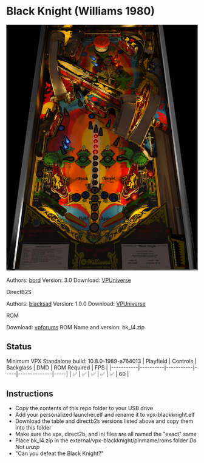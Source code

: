 # Black Knight (Williams 1980)

![Table Preview](../../images/vpx-blackknight.jpg)

Authors: [bord](https://vpuniverse.com/profile/9265-bord/)
Version: 3.0
Download: [VPUniverse](https://vpuniverse.com/files/file/7629-black-knight-williams-1980/)

DirectB2S

Authors: [blacksad](https://vpuniverse.com/profile/9127-blacksad/)
Version: 1.0.0
Download: [VPUniverse](https://vpuniverse.com/files/file/5678-black-knight-williams-1980-2-3-screens-directb2s-b2s-db2s/)

ROM

Download: [vpforums](https://www.vpforums.org/index.php?app=downloads&showfile=140)
ROM Name and version: bk_l4.zip

## Status 

Minimum VPX Standalone build: 10.8.0-1989-a764013
| Playfield | Controls | Backglass | DMD | ROM Required | FPS | 
|-----------|----------|-----------|-----|--------------|-----|
| :white_check_mark: | :white_check_mark: | :white_check_mark: | :white_check_mark: | :white_check_mark: | 60 |

## Instructions

- Copy the contents of this repo folder to your USB drive
- Add your personalized launcher.elf and rename it to vpx-blackknight.elf
- Download the table and directb2s versions listed above and copy them into this folder
- Make sure the vpx, direct2b, and ini files are all named the "exact" same
- Place bk_l4.zip in the external/vpx-blackknight/pinmame/roms folder *Do Not unzip*
- "Can you defeat the Black Knight?"


